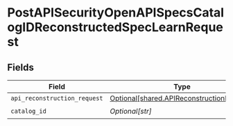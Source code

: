 # PostAPISecurityOpenAPISpecsCatalogIDReconstructedSpecLearnRequest


## Fields

| Field                                                                                            | Type                                                                                             | Required                                                                                         | Description                                                                                      |
| ------------------------------------------------------------------------------------------------ | ------------------------------------------------------------------------------------------------ | ------------------------------------------------------------------------------------------------ | ------------------------------------------------------------------------------------------------ |
| `api_reconstruction_request`                                                                     | [Optional[shared.APIReconstructionRequest]](undefined/models/shared/apireconstructionrequest.md) | :heavy_minus_sign:                                                                               | N/A                                                                                              |
| `catalog_id`                                                                                     | *Optional[str]*                                                                                  | :heavy_check_mark:                                                                               | N/A                                                                                              |